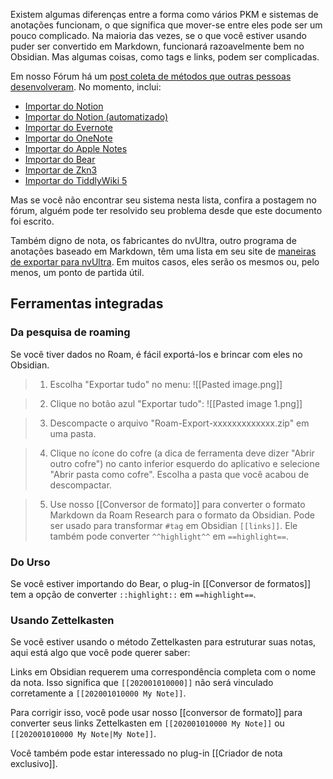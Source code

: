 Existem algumas diferenças entre a forma como vários PKM e sistemas de anotações funcionam, o que significa que mover-se entre eles pode ser um pouco complicado. Na maioria das vezes, se o que você estiver usando puder ser convertido em Markdown, funcionará razoavelmente bem no Obsidian. Mas algumas coisas, como tags e links, podem ser complicadas.

Em nosso Fórum há um [post coleta de métodos que outras pessoas desenvolveram](https://forum.obsidian.md/t/meta-post-migration-workflows/768). No momento, inclui:

- [Importar do Notion](https://forum.obsidian.md/t/import-from-notion/636)
- [Importar do Notion (automatizado)](https://forum.obsidian.md/t/notion-2-obsidian-migration-instructions/2728)
- [Importar do Evernote](https://forum.obsidian.md/t/import-from-evernote/108)
- [Importar do OneNote](https://forum.obsidian.md/t/new-tool-for-migration-from-onenote-updated-and-improved-version/3055)
- [Importar do Apple Notes](https://forum.obsidian.md/t/migrate-from-apple-notes-to-obsidian/732)
- [Importar do Bear](https://forum.obsidian.md/t/import-from-bear-app/2284)
- [Importar de Zkn3](https://forum.obsidian.md/t/migrating-from-zkn3-to-obsidian-without-losing-your-tags-and-internal-links-documentation/7457)
- [Importar do TiddlyWiki 5](https://forum.obsidian.md/t/migrate-from-tiddlywiki-5-to-obsidian/731)

Mas se você não encontrar seu sistema nesta lista, confira a postagem no fórum, alguém pode ter resolvido seu problema desde que este documento foi escrito.

Também digno de nota, os fabricantes do nvUltra, outro programa de anotações baseado em Markdown, têm uma lista em seu site de [maneiras de exportar para nvUltra](https://nvultra.com/help/importing). Em muitos casos, eles serão os mesmos ou, pelo menos, um ponto de partida útil.

## Ferramentas integradas

### Da pesquisa de roaming

Se você tiver dados no Roam, é fácil exportá-los e brincar com eles no Obsidian.

> 1. Escolha "Exportar tudo" no menu:
> ![[Pasted image.png]]

> 2. Clique no botão azul "Exportar tudo":
> ![[Pasted image 1.png]]

> 3. Descompacte o arquivo "Roam-Export-xxxxxxxxxxxxx.zip" em uma pasta.

> 4. Clique no ícone do cofre (a dica de ferramenta deve dizer "Abrir outro cofre") no canto inferior esquerdo do aplicativo e selecione "Abrir pasta como cofre".
> Escolha a pasta que você acabou de descompactar.

> 5. Use nosso [[Conversor de formato]] para converter o formato Markdown da Roam Research para o formato da Obsidian.
> Pode ser usado para transformar `#tag` em Obsidian `[[links]]`.
> Ele também pode converter `^^highlight^^` em `==highlight==`.

### Do Urso

Se você estiver importando do Bear, o plug-in [[Conversor de formatos]] tem a opção de converter `::highlight::` em `==highlight==`.

### Usando Zettelkasten

Se você estiver usando o método Zettelkasten para estruturar suas notas, aqui está algo que você pode querer saber:

Links em Obsidian requerem uma correspondência completa com o nome da nota. Isso significa que `[[202001010000]]` não será vinculado corretamente a `[[202001010000 My Note]]`.

Para corrigir isso, você pode usar nosso [[conversor de formato]] para converter seus links Zettelkasten em `[[202001010000 My Note]]` ou `[[202001010000 My Note|My Note]]`.

Você também pode estar interessado no plug-in [[Criador de nota exclusivo]].